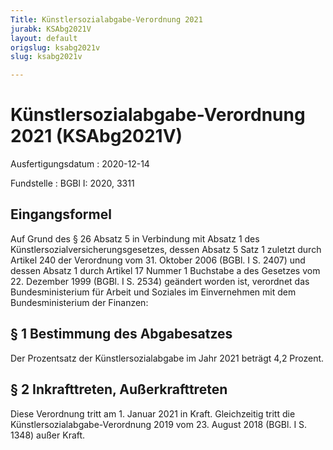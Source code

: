 ```yaml
---
Title: Künstlersozialabgabe-Verordnung 2021
jurabk: KSAbg2021V
layout: default
origslug: ksabg2021v
slug: ksabg2021v

---
```


# Künstlersozialabgabe-Verordnung 2021 (KSAbg2021V)

Ausfertigungsdatum
:   2020-12-14

Fundstelle
:   BGBl I: 2020, 3311


## Eingangsformel

Auf Grund des § 26 Absatz 5 in Verbindung mit Absatz 1 des
Künstlersozialversicherungsgesetzes, dessen Absatz 5 Satz 1 zuletzt
durch Artikel 240 der Verordnung vom 31. Oktober 2006 (BGBl. I S.
2407) und dessen Absatz 1 durch Artikel 17 Nummer 1 Buchstabe a des
Gesetzes vom 22. Dezember 1999 (BGBl. I S. 2534) geändert worden ist,
verordnet das Bundesministerium für Arbeit und Soziales im
Einvernehmen mit dem Bundesministerium der Finanzen:


## § 1 Bestimmung des Abgabesatzes

Der Prozentsatz der Künstlersozialabgabe im Jahr 2021 beträgt 4,2
Prozent.


## § 2 Inkrafttreten, Außerkrafttreten

Diese Verordnung tritt am 1. Januar 2021 in Kraft. Gleichzeitig tritt
die Künstlersozialabgabe-Verordnung 2019 vom 23. August 2018 (BGBl. I
S. 1348) außer Kraft.

